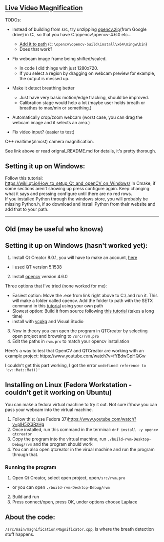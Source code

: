 ## [Live Video Magnification](https://github.com/tschnz/Live-Video-Magnification)

TODOs: 
- Instead of building from src, try unzipping [opencv.zip](https://drive.google.com/file/d/1sh63BbIwR6FJ2E_qEA8cqg3bwMOptkE1/view?usp=share_link)(from Google drive) in C:\, so that you have C:\opencv\opencv-4.6.0 etc...
  - [Add it to path](https://www.architectryan.com/2018/03/17/add-to-the-path-on-windows-10/) (`C:\opencv\opencv-build\install\x64\mingw\bin`)
  - Does that work?

- Fix webcam image frame being shifted/scaled.
  - In code I did things with just 1280x720.
  - If you select a region by dragging on webcam preview for example, the output is messed up.
- Make it detect breathing better 
  - Just have very basic motion/edge tracking, should be improved.
  - Calibration stage would help a lot (maybe user holds breath or breathes to max/min or something.)

- Automatically crop/zoom webcam (worst case, you can drag the webcam image and it selects an area.)
- Fix video input? (easier to test)


C++ realtime(almost) camera magnification.

See link above or read orignal_README.md for details, it's pretty thorough.

## Setting it up on Windows:
Follow this tutorial: https://wiki.qt.io/How_to_setup_Qt_and_openCV_on_Windows/
In Cmake, if some sections aren't showing up press configure again. Keep changing what it says and pressing configure until there are no red rows.  
If you installed Python through the windows store, you will probably be missing Python.h, if so download and install Python from their website and add that to your path.


-----------------------
## Old (may be useful who knows)
## Setting it up on Windows (hasn't worked yet):
1. Install Qt Creator 8.0.1, you will have to make an account, [here](https://download.qt.io/official_releases/qtcreator/8.0/8.0.1/) 
- I used QT version 5.1538
2. Install [opencv](https://opencv.org/releases/) version 4.6.0

Three options that I've tried (none worked for me):
- Easiest option: Move the .exe from link right above to C:\ and run it. This will make a folder called opencv. Add the folder to path with the SETX command in this [tutorial](https://docs.opencv.org/4.x/d3/d52/tutorial_windows_install.html#tutorial_windows_install_path) using your own path
- Slowest option: Build it from source following [this tutorial](https://www.youtube.com/watch?v=_fqpYLM6SCw) (takes a long time)
- install with [vcpkg](https://vcpkg.io/en/getting-started.html) and Visual Studio
3. Now in theory you can open the program in QTCreator by selecting open project and browsing to `/src/rvm.pro`
4. Edit the paths in `rvm.pro` to match your opencv installation

Here's a way to test that OpenCV and QTCreator are working with an example project: https://www.youtube.com/watch?v=fYBdwGpHQGw 

I couldn't get this part working, I got the error `undefined reference to 'cv::Mat::Mat()'`

## Installing on Linux (Fedora Workstation - couldn't get it working on Ubuntu)
You can make a fedora virtual machine to try it out. Not sure if/how you can pass your webcam into the virtual machine.
1. Follow this: (use Fedora 37)https://www.youtube.com/watch?v=plH5iX3RzHg 
2. Once installed, run this command in the terminal: `dnf install -y opencv qtcreator`
3. Copy the program into the virtual machine, run `./build-rvm-Desktop-Debug/rvm` and the program should work
4. You can also open qtcreator in the virual machine and run the program through that.

### Running the program
1. Open Qt Creator, select open project, open`/src/rvm.pro`
- or you can open `./build-rvm-Desktop-Debug/rvm`
2. Build and run
3. Press connect/open, press OK, under options choose Laplace

## About the code:
`/src/main/magnification/Magnificator.cpp`, is where the breath detection stuff happens. 
